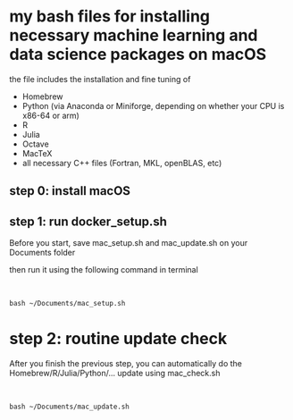 # my bash files for installing necessary machine learning and data science packages on macOS

the file includes the installation and fine tuning of 

* Homebrew
* Python (via Anaconda or Miniforge, depending on whether your CPU is x86-64 or arm) 
* R
* Julia
* Octave
* MacTeX
* all necessary C++ files (Fortran, MKL, openBLAS, etc) 


## step 0: install macOS

## step 1: run docker_setup.sh

Before you start, save mac_setup.sh and mac_update.sh on your Documents folder 

then run it using the following command in terminal

<br>

    bash ~/Documents/mac_setup.sh

# step 2: routine update check

After you finish the previous step, you can automatically do the Homebrew/R/Julia/Python/... update using mac_check.sh
  
<br>

    bash ~/Documents/mac_update.sh